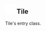 ## <img src="../../.gitbook/assets/base.png" width="32" height="32" /> Tile
Tile's entry class.<br>
